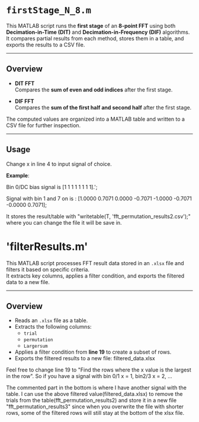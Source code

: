 # `firstStage_N_8.m`

This MATLAB script runs the **first stage** of an **8-point FFT** using both **Decimation-in-Time (DIT)** and **Decimation-in-Frequency (DIF)** algorithms.  
It compares partial results from each method, stores them in a table, and exports the results to a CSV file.

---

## Overview

- **DIT FFT**  
  Compares the **sum of even and odd indices** after the first stage.

- **DIF FFT**  
  Compares the **sum of the first half and second half** after the first stage.

The computed values are organized into a MATLAB table and written to a CSV file for further inspection.

---

## Usage
 Change x in line 4 to input signal of choice. 
 
 **Example**:
 
Bin 0/DC bias signal is [1     1     1     1     1     1     1     1].'; 
 
Signal with bin 1 and 7 on is : [1.0000    0.7071    0.0000   -0.7071   -1.0000   -0.7071   -0.0000    0.7071];
              
It stores the result/table with "writetable(T, 'fft_permutation_results2.csv');" where you can change the file it will be save in. 

# 'filterResults.m'
This MATLAB script processes FFT result data stored in an `.xlsx` file and filters it based on specific criteria.  
It extracts key columns, applies a filter condition, and exports the filtered data to a new file.

---

## Overview

- Reads an `.xlsx` file as a table.  
- Extracts the following columns:
  - `trial`
  - `permutation`
  - `Largersum`
- Applies a filter condition from **line 19** to create a subset of rows.
- Exports the filtered results to a new file:  filtered_data.xlsx

Feel free to change line 19 to "Find the rows where the x value is the largest in the row". So if you have a signal with bin 0/1 x = 1, bin2/3 x = 2, ... 

The commented part in the bottom is where I have another signal with the table. I can use the above filtered value(filtered_data.xlsx) to remove the trials from the table(fft_permutation_results2) and store it in a new file "fft_permutation_results3" since when you overwrite the file with shorter rows, some of the filtered rows will still stay at the bottom of the xlsx file.
